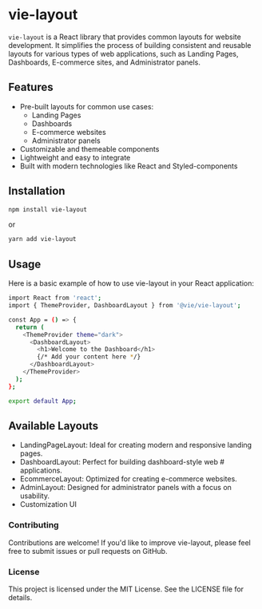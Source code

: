# vie-layout

`vie-layout` is a React library that provides common layouts for website development. It simplifies the process of building consistent and reusable layouts for various types of web applications, such as Landing Pages, Dashboards, E-commerce sites, and Administrator panels.

## Features

- Pre-built layouts for common use cases:
  - Landing Pages
  - Dashboards
  - E-commerce websites
  - Administrator panels
- Customizable and themeable components
- Lightweight and easy to integrate
- Built with modern technologies like React and Styled-components

## Installation

```bash
npm install vie-layout
```
or
```bash
yarn add vie-layout
``` 
## Usage
Here is a basic example of how to use vie-layout in your React application:

```bash
import React from 'react';
import { ThemeProvider, DashboardLayout } from '@vie/vie-layout';

const App = () => {
  return (
    <ThemeProvider theme="dark">
      <DashboardLayout>
        <h1>Welcome to the Dashboard</h1>
        {/* Add your content here */}
      </DashboardLayout>
    </ThemeProvider>
  );
};

export default App;
```

## Available Layouts
- LandingPageLayout: Ideal for creating modern and responsive landing pages.
- DashboardLayout: Perfect for building dashboard-style web # applications.
- EcommerceLayout: Optimized for creating e-commerce websites.
- AdminLayout: Designed for administrator panels with a focus on usability.
- Customization UI

### Contributing
Contributions are welcome! If you'd like to improve vie-layout, please feel free to submit issues or pull requests on GitHub.

### License
This project is licensed under the MIT License. See the LICENSE file for details.





